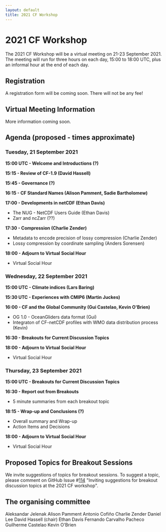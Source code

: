 ```yaml
---
layout: default
title: 2021 CF Workshop
---
```


# 2021 CF Workshop

The 2021 CF Workshop will be a virtual meeting on 21-23 September 2021.
The meeting will run for three hours on each day, 15:00 to 18:00 UTC,
plus an informal hour at the end of each day. 

## Registration
A registration form will be coming soon.
There will not be any fee!

## Virtual Meeting Information
More information coming soon.

## Agenda (proposed - times approximate)

### Tuesday, 21 September 2021
**15:00 UTC - Welcome and Introductions (?)**

**15:15 - Review of CF-1.9 (David Hassell)**

**15:45 - Governance (?)**

**16:15 - CF Standard Names (Alison Pamment, Sadie Bartholomew)**

**17:00 - Developments in netCDF (Ethan Davis)**
* The NUG - NetCDF Users Guide (Ethan Davis)
* Zarr and ncZarr (??)

**17:30 - Compression (Charlie Zender)**
* Metadata to encode precision of lossy compression (Charlie Zender)
* Lossy compression by coordinate sampling (Anders Sorensen)

**18:00 - Adjourn to Virtual Social Hour**
* Virtual Social Hour

### Wednesday, 22 September 2021
**15:00 UTC - Climate indices (Lars Baring)**

**15:30 UTC - Experiences with CMIP6 (Martin Juckes)**

**16:00 - CF and the Global Community (Gui Castelao, Kevin O'Brien)**
* OG 1.0 - OceanGliders data format (Gui)
* Integraton of CF-netCDF profiles with WMO data distribution process (Kevin)

**16:30 - Breakouts for Current Discussion Topics**

**18:00 - Adjourn to Virtual Social Hour**
* Virtual Social Hour

### Thursday, 23 September 2021
**15:00 UTC - Breakouts for Current Discussion Topics**

**16:30 - Report out from Breakouts**
* 5 minute summaries from each breakout topic

**18:15 - Wrap-up and Conclusions (?)**
* Overall summary and Wrap-up
* Action Items and Decisions

**18:00 - Adjourn to Virtual Social Hour**
* Virtual Social Hour

## Proposed Topics for Breakout Sessions

We invite suggestions of topics for breakout sessions.
To suggest a topic, please comment on GitHub Issue #[114](https://github.com/cf-convention/discuss/issues/114) 
"Inviting suggestions for breakout discussion topics at the 2021 CF workshop".

## The organising committee
Aleksandar Jelenak
Alison Pamment
Antonio Cofiño
Charlie Zender
Daniel Lee
David Hassell (chair)
Ethan Davis
Fernando Carvalho Pacheco
Guilherme Castelao
Kevin O'Brien
